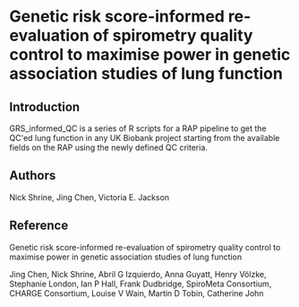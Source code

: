 # Genetic risk score-informed re-evaluation of spirometry quality control to maximise power in genetic association studies of lung function
<h2> Introduction </h2>

GRS_informed_QC is a series of R scripts for a RAP pipeline to get the QC'ed lung function in any UK Biobank project starting from the available fields on the RAP using the newly defined QC criteria.

<h2> Authors </h2>
Nick Shrine,  Jing Chen, Victoria E. Jackson

<h2> Reference </h2>
Genetic risk score-informed re-evaluation of spirometry quality control to maximise power in genetic association studies of lung function

Jing Chen, Nick Shrine, Abril G Izquierdo, Anna Guyatt, Henry Völzke, Stephanie London, Ian P Hall, Frank Dudbridge, SpiroMeta Consortium, CHARGE Consortium, Louise V Wain, Martin D Tobin, Catherine John	

